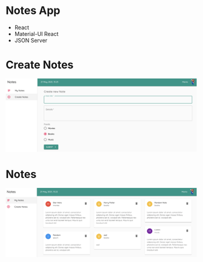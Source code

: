 # Notes App

- React
- Material-UI React
- JSON Server

# Create Notes
![portal](./public/Screenshot%202021-05-21%20at%2013.23.55.png)

# Notes
![portal](./public/Screenshot%202021-05-21%20at%2013.23.35.png)
